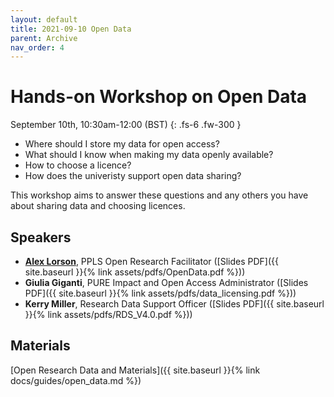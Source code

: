 ```yaml
---
layout: default
title: 2021-09-10 Open Data
parent: Archive
nav_order: 4
---
```


# Hands-on Workshop on Open Data

September 10th, 10:30am-12:00 (BST)
{: .fs-6 .fw-300 }

- Where should I store my data for open access?
- What should I know when making my data openly available?
- How to choose a licence?
- How does the univeristy support open data sharing?

This workshop aims to answer these questions and any others you have about sharing data and choosing licences.

## Speakers

- [**Alex Lorson**](https://alex-lorson.github.io), PPLS Open Research Facilitator ([Slides PDF]({{ site.baseurl }}{% link assets/pdfs/OpenData.pdf %}))
- **Giulia Giganti**, PURE Impact and Open Access Administrator ([Slides PDF]({{ site.baseurl }}{% link assets/pdfs/data_licensing.pdf %}))
- **Kerry Miller**, Research Data Support Officer ([Slides PDF]({{ site.baseurl }}{% link assets/pdfs/RDS_V4.0.pdf %}))

## Materials

[Open Research Data and Materials]({{ site.baseurl }}{% link docs/guides/open_data.md %})
